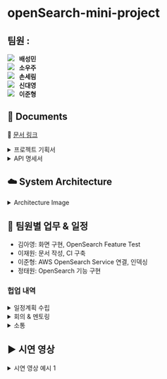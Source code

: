 # openSearch-mini-project

##  팀원 :

[<img src="https://img.shields.io/badge/Github-Link-FFE482?logo=Github">](https://github.com/mini-xi) <strong>&nbsp;&nbsp;배성민</strong> <br>
[<img src="https://img.shields.io/badge/Github-Link-FF0000?logo=Github">](https://github.com/helloItsUniverse) <strong>&nbsp;&nbsp;소우주</strong> <br>
[<img src="https://img.shields.io/badge/Github-Link-EB99FF?logo=Github">](https://github.com/bucky1005) <strong>&nbsp;&nbsp;손세림</strong> <br>
[<img src="https://img.shields.io/badge/Github-Link-2C633B?logo=Github">](https://github.com/DYShin1) <strong>&nbsp;&nbsp;신대영</strong> <br>
[<img src="https://img.shields.io/badge/Github-Link-3D3A61?logo=Github">](https://github.com/jhlee6515) <strong>&nbsp;&nbsp;이준형</strong> <br>

## 📃 Documents
🔗 [문서 링크](https://docs.google.com/spreadsheets/d/1PFpfU3J2f6BZmK2c0MfqZwWrJSDYYymq3Z1WyeeDx20/edit?usp=sharing)

<details>
  <summary>프로젝트 기획서</summary>
  <img width="600" alt="image" src="https://github.com/3sam5oh/openSearch-mini-project/assets/152199695/36ce9f02-9482-4618-abb6-c87fe68eec9a">
</details>

<details>
  <summary>API 명세서</summary>
  <img alt="image" src="https://github.com/3sam5oh/openSearch-mini-project/assets/152199695/7a21c0de-9fc8-42f4-b345-2bc4ddafdf59">
</details>

## ☁️ System Architecture
<details>
  <summary>Architecture Image</summary>
  <img width="600" alt="image" src="https://github.com/3sam5oh/openSearch-mini-project/assets/152199695/b89b0a69-d199-4a0d-b3d5-93cb4b16127c">
</details>

## 💬 팀원별 업무 & 일정
- 김아영: 화면 구현, OpenSearch Feature Test
- 이재원: 문서 작성, CI 구축
- 이준형: AWS OpenSearch Service 연결, 인덱싱
- 정태원: OpenSearch 기능 구현
### 헙업 내역
<details>
  <summary>일정계획 수립</summary>
  <img width="600" alt="image" src="https://github.com/3sam5oh/openSearch-mini-project/assets/152199695/b7be5777-86fe-461c-8658-075b0cf62969">
</details>
<details>
  <summary>회의 & 멘토링</summary>
  <img width="600" alt="image" src="https://github.com/3sam5oh/openSearch-mini-project/assets/152199695/2bf2a3b6-51a1-43b0-8b6a-db9be5a02a4f">
</details>
<details>
  <summary>소통</summary>
<img width="600" alt="image" src="https://github.com/3sam5oh/openSearch-mini-project/assets/152199695/bd98e97c-b5c2-4edc-b325-f38fb0c0d841">
</details>
  

## ▶️ 시연 영상
<details>
  <summary>시연 영상 예시 1</summary>
  <img width="600" alt="image" src="https://github.com/3sam5oh/openSearch-mini-project/assets/152199695/36ce9f02-9482-4618-abb6-c87fe68eec9a">
</details>

